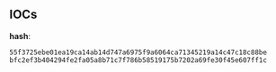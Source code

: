 
## IOCs

__hash__:

```text
55f3725ebe01ea19ca14ab14d747a6975f9a6064ca71345219a14c47c18c88be
bfc2ef3b404294fe2fa05a8b71c7f786b58519175b7202a69fe30f45e607ff1c
```